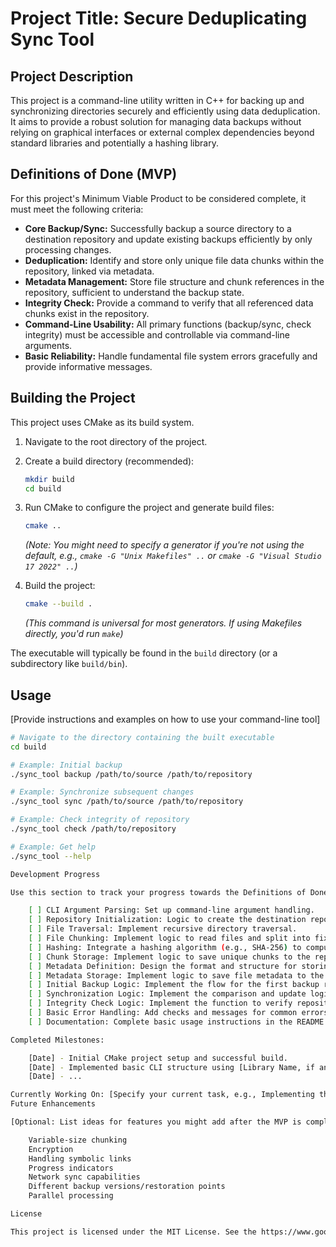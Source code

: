 # Project Title: Secure Deduplicating Sync Tool

## Project Description

This project is a command-line utility written in C++ for backing up and synchronizing directories securely and efficiently using data deduplication. It aims to provide a robust solution for managing data backups without relying on graphical interfaces or external complex dependencies beyond standard libraries and potentially a hashing library.

## Definitions of Done (MVP)

For this project's Minimum Viable Product to be considered complete, it must meet the following criteria:

* **Core Backup/Sync:** Successfully backup a source directory to a destination repository and update existing backups efficiently by only processing changes.
* **Deduplication:** Identify and store only unique file data chunks within the repository, linked via metadata.
* **Metadata Management:** Store file structure and chunk references in the repository, sufficient to understand the backup state.
* **Integrity Check:** Provide a command to verify that all referenced data chunks exist in the repository.
* **Command-Line Usability:** All primary functions (backup/sync, check integrity) must be accessible and controllable via command-line arguments.
* **Basic Reliability:** Handle fundamental file system errors gracefully and provide informative messages.

## Building the Project

This project uses CMake as its build system.

1. Navigate to the root directory of the project.
2. Create a build directory (recommended):

    ```bash
    mkdir build
    cd build
    ```

3. Run CMake to configure the project and generate build files:

    ```bash
    cmake ..
    ```

    *(Note: You might need to specify a generator if you're not using the default, e.g., `cmake -G "Unix Makefiles" ..` or `cmake -G "Visual Studio 17 2022" ..`)*
4. Build the project:

    ```bash
    cmake --build .
    ```

    *(This command is universal for most generators. If using Makefiles directly, you'd run `make`)*

The executable will typically be found in the `build` directory (or a subdirectory like `build/bin`).

## Usage

[Provide instructions and examples on how to use your command-line tool]

```bash
# Navigate to the directory containing the built executable
cd build

# Example: Initial backup
./sync_tool backup /path/to/source /path/to/repository

# Example: Synchronize subsequent changes
./sync_tool sync /path/to/source /path/to/repository

# Example: Check integrity of repository
./sync_tool check /path/to/repository

# Example: Get help
./sync_tool --help

Development Progress

Use this section to track your progress towards the Definitions of Done. Update the checkboxes, list completed milestones, or note your current focus.

    [ ] CLI Argument Parsing: Set up command-line argument handling.
    [ ] Repository Initialization: Logic to create the destination repository directory structure.
    [ ] File Traversal: Implement recursive directory traversal.
    [ ] File Chunking: Implement logic to read files and split into fixed-size chunks.
    [ ] Hashing: Integrate a hashing algorithm (e.g., SHA-256) to compute chunk hashes.
    [ ] Chunk Storage: Implement logic to save unique chunks to the repository based on their hash.
    [ ] Metadata Definition: Design the format and structure for storing file metadata.
    [ ] Metadata Storage: Implement logic to save file metadata to the repository.
    [ ] Initial Backup Logic: Implement the flow for the first backup run.
    [ ] Synchronization Logic: Implement the comparison and update logic for subsequent runs.
    [ ] Integrity Check Logic: Implement the function to verify repository consistency.
    [ ] Basic Error Handling: Add checks and messages for common errors.
    [ ] Documentation: Complete basic usage instructions in the README.

Completed Milestones:

    [Date] - Initial CMake project setup and successful build.
    [Date] - Implemented basic CLI structure using [Library Name, if any].
    [Date] - ...

Currently Working On: [Specify your current task, e.g., Implementing the fixed-size file chunking logic.]
Future Enhancements

[Optional: List ideas for features you might add after the MVP is complete]

    Variable-size chunking
    Encryption
    Handling symbolic links
    Progress indicators
    Network sync capabilities
    Different backup versions/restoration points
    Parallel processing

License

This project is licensed under the MIT License. See the https://www.google.com/search?q=LICENSE file for details.
